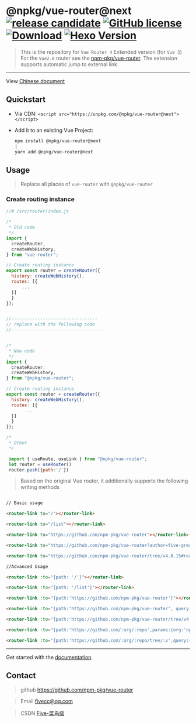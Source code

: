 # @npkg/vue-router@next [![release candidate](https://img.shields.io/npm/v/@npkg/vue-router/next.svg)](https://www.npmjs.com/package/@npkg/vue-router/v/next) [![GitHub license](https://img.shields.io/github/license/npm-pkg/vue-router.svg)](https://github.com/npm-pkg/vue-router/blob/main/LICENSE) [![Download](https://img.shields.io/badge/downloads-main-green.svg)](https://codeload.github.com/npm-pkg/vue-router/zip/main) [![Hexo Version](https://img.shields.io/badge/vue-%3E%3D%203.x.x-blue.svg)](https://vuejs.org/) 

> This is the repository for `Vue Router 4` Extended version (for `Vue 3`)  For the `Vue2.0` router see the [npm-pkg/vue-router](https://github.com/npm-pkg/vue-router/tree/v3).
> The extension supports automatic jump to external link

---
View [Chinese document](README_CN.md)


## Quickstart

- Via CDN: `<script src="https://unpkg.com/@npkg/vue-router@next"></script>`

- Add it to an existing Vue Project:
  ```bash
  npm install @npkg/vue-router@next
  |
  yarn add @npkg/vue-router@next
  ```

## Usage

> Replace all places of  `vue-router` with `@npkg/vue-router`
 
###   Create routing instance

```js
//# /src/router/index.js

/*
 * Old code
 */
import {
  createRouter,
  createWebHistory,
} from "vue-router";

// Create routing instance
export const router = createRouter({
  history: createWebHistory(),
  routes: [{
      ...
  }]
  }
});


//---------------------------------
// replace with the following code
//-----------------------------------


/*
 * New code
 */
import {
  createRouter,
  createWebHistory,
} from "@npkg/vue-router";

// Create routing instance
export const router = createRouter({
  history: createWebHistory(),
  routes: [{
       ...
  }]
  }
});

/*
 * Other 
 */

 import { useRoute, useLink } from "@npkg/vue-router";
 let router = useRouter()
 router.push({path:'/'})

```

>Based on the original Vue router, it additionally supports the following writing methods


```html

// Basic usage

<router-link to="/"></router-link>

<router-link to="/list"></router-link>

<router-link to="https://github.com/npm-pkg/vue-router"></router-link>

<router-link to="https://github.com/npm-pkg/vue-router?author=five-great"></router-link>

<router-link to="https://github.com/npm-pkg/vue-router/tree/v4.0.15#readme"></router-link>

//Advanced Usage

<router-link :to="{path: '/'}"></router-link>

<router-link :to="{path: '/list'}"></router-link>

<router-link :to="{path:'https://github.com/npm-pkg/vue-router'}"></router-link>

<router-link :to="{path:'https://github.com/npm-pkg/vue-router', query:{author: 'five-great'}}"></router-link>

<router-link :to="{path:'https://github.com/npm-pkg/vue-router/tree/v4.0.15',hash:'#readme'}"></router-link>

<router-link :to="{path:'https://github.com/:org/:repo',params:{org:'npm-pkg',repo: 'vue-router'}}"></router-link>

<router-link :to="{path:'https://github.com/:org/:repo/tree/:v',query:{author: 'five-great'},params:{org:'npm-pkg',repo: 'vue-router',v:'v4.0.15'},hash:'#readme'}"></router-link>

```

---

Get started with the [documentation](https://next.router.vuejs.org).

## Contact

> github https://github.com/npm-pkg/vue-router

> Email fivecc@qq.com

> CSDN  [Five-菜鸟级](https://fivecc.blog.csdn.net/)
